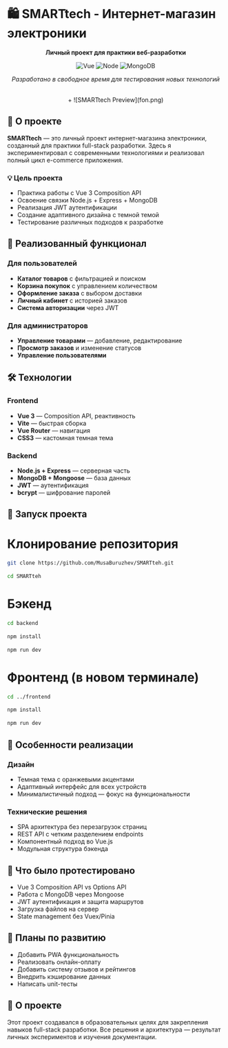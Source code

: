 # 🛍️ SMARTtech - Интернет-магазин электроники

<div align="center">

**Личный проект для практики веб-разработки**

![Vue](https://img.shields.io/badge/Vue.js-3-4FC08D?logo=vuedotjs)
![Node](https://img.shields.io/badge/Node.js-Express-339933?logo=nodedotjs)
![MongoDB](https://img.shields.io/badge/MongoDB-47A248?logo=mongodb)

*Разработано в свободное время для тестирования новых технологий*

<br>
+ ![SMARTtech Preview](fon.png)

</div>

## 📌 О проекте

**SMARTtech** — это личный проект интернет-магазина электроники, созданный для практики full-stack разработки. Здесь я экспериментировал с современными технологиями и реализовал полный цикл e-commerce приложения.

### 💡 Цель проекта
- Практика работы с Vue 3 Composition API  
- Освоение связки Node.js + Express + MongoDB  
- Реализация JWT аутентификации  
- Создание адаптивного дизайна с темной темой  
- Тестирование различных подходов к разработке  

## 🎯 Реализованный функционал

### Для пользователей
- **Каталог товаров** с фильтрацией и поиском  
- **Корзина покупок** с управлением количеством  
- **Оформление заказа** с выбором доставки  
- **Личный кабинет** с историей заказов  
- **Система авторизации** через JWT  

### Для администраторов
- **Управление товарами** — добавление, редактирование  
- **Просмотр заказов** и изменение статусов  
- **Управление пользователями**  

## 🛠️ Технологии

### Frontend
- **Vue 3** — Composition API, реактивность  
- **Vite** — быстрая сборка  
- **Vue Router** — навигация  
- **CSS3** — кастомная темная тема  

### Backend
- **Node.js + Express** — серверная часть  
- **MongoDB + Mongoose** — база данных  
- **JWT** — аутентификация  
- **bcrypt** — шифрование паролей  

## 🚀 Запуск проекта

# Клонирование репозитория

```bash
git clone https://github.com/MusaBuruzhev/SMARTteh.git
```
```bash
cd SMARTteh
```

# Бэкенд
```bash
cd backend
```
```bash
npm install
```
```bash
npm run dev
```

# Фронтенд (в новом терминале)
```bash
cd ../frontend
```
```bash
npm install
```
```bash
npm run dev
```
## 🎨 Особенности реализации

### Дизайн
- Темная тема с оранжевыми акцентами  
- Адаптивный интерфейс для всех устройств  
- Минималистичный подход — фокус на функциональности  

### Технические решения
- SPA архитектура без перезагрузок страниц  
- REST API с четким разделением endpoints  
- Компонентный подход во Vue.js  
- Модульная структура бэкенда  

## 📝 Что было протестировано
- Vue 3 Composition API vs Options API  
- Работа с MongoDB через Mongoose  
- JWT аутентификация и защита маршрутов  
- Загрузка файлов на сервер   
- State management без Vuex/Pinia  

## 🔮 Планы по развитию
- Добавить PWA функциональность  
- Реализовать онлайн-оплату  
- Добавить систему отзывов и рейтингов  
- Внедрить кэширование данных  
- Написать unit-тесты  

## 💭 О проекте
Этот проект создавался в образовательных целях для закрепления навыков full-stack разработки. Все решения и архитектура — результат личных экспериментов и изучения документации.
